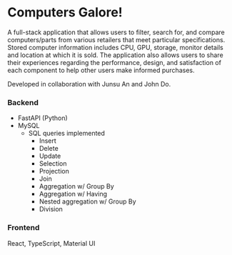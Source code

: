 # Computers Galore!

A full-stack application that allows users to filter, search for, and compare computers/parts from various retailers that meet particular specifications. Stored computer information includes CPU, GPU, storage, monitor details and location at which it is sold. The application also allows users to share their experiences regarding the performance, design, and satisfaction of each component to help other users make informed purchases. 

Developed in collaboration with Junsu An and John Do.

### Backend
- FastAPI (Python)
- MySQL
  - SQL queries implemented
    - Insert
    - Delete
    - Update
    - Selection
    - Projection
    - Join
    - Aggregation w/ Group By
    - Aggregation w/ Having
    - Nested aggregation w/ Group By
    - Division  

### Frontend
React, TypeScript, Material UI